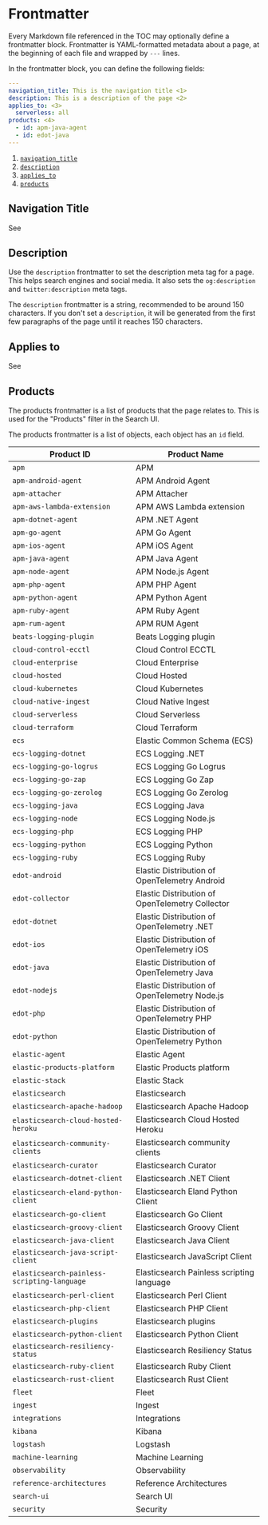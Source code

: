 # Frontmatter

Every Markdown file referenced in the TOC may optionally define a frontmatter block.
Frontmatter is YAML-formatted metadata about a page, at the beginning of each file
and wrapped by `---` lines.

In the frontmatter block, you can define the following fields:

```yaml
---
navigation_title: This is the navigation title <1>
description: This is a description of the page <2>
applies_to: <3>
  serverless: all
products: <4>
  - id: apm-java-agent
  - id: edot-java
---
```

1. [`navigation_title`](#navigation-title)
2. [`description`](#description)
3. [`applies_to`](#applies-to)
4. [`products`](#products)

## Navigation Title

See [](./titles.md)

## Description

Use the `description` frontmatter to set the description meta tag for a page.
This helps search engines and social media.
It also sets the `og:description` and `twitter:description` meta tags.

The `description` frontmatter is a string, recommended to be around 150 characters. If you don't set a `description`,
it will be generated from the first few paragraphs of the page until it reaches 150 characters.

## Applies to

See [](./applies.md)

## Products

The products frontmatter is a list of products that the page relates to.
This is used for the "Products" filter in the Search UI.

The products frontmatter is a list of objects, each object has an `id` field.

| Product ID                                  | Product Name                                  |
|---------------------------------------------|-----------------------------------------------|
| `apm`                                       | APM                                           |
| `apm-android-agent`                         | APM Android Agent                             |
| `apm-attacher`                              | APM Attacher                                  |
| `apm-aws-lambda-extension`                  | APM AWS Lambda extension                      |
| `apm-dotnet-agent`                          | APM .NET Agent                                |
| `apm-go-agent`                              | APM Go Agent                                  |
| `apm-ios-agent`                             | APM iOS Agent                                 |
| `apm-java-agent`                            | APM Java Agent                                |
| `apm-node-agent`                            | APM Node.js Agent                             |
| `apm-php-agent`                             | APM PHP Agent                                 |
| `apm-python-agent`                          | APM Python Agent                              |
| `apm-ruby-agent`                            | APM Ruby Agent                                |
| `apm-rum-agent`                             | APM RUM Agent                                 |
| `beats-logging-plugin`                      | Beats Logging plugin                          |
| `cloud-control-ecctl`                       | Cloud Control ECCTL                           |
| `cloud-enterprise`                          | Cloud Enterprise                              |
| `cloud-hosted`                              | Cloud Hosted                                  |
| `cloud-kubernetes`                          | Cloud Kubernetes                              |
| `cloud-native-ingest`                       | Cloud Native Ingest                           |
| `cloud-serverless`                          | Cloud Serverless                              |
| `cloud-terraform`                           | Cloud Terraform                               |
| `ecs`                                       | Elastic Common Schema (ECS)                   |
| `ecs-logging-dotnet`                        | ECS Logging .NET                              |
| `ecs-logging-go-logrus`                     | ECS Logging Go Logrus                         |
| `ecs-logging-go-zap`                        | ECS Logging Go Zap                            |
| `ecs-logging-go-zerolog`                    | ECS Logging Go Zerolog                        |
| `ecs-logging-java`                          | ECS Logging Java                              |
| `ecs-logging-node`                          | ECS Logging Node.js                           |
| `ecs-logging-php`                           | ECS Logging PHP                               |
| `ecs-logging-python`                        | ECS Logging Python                            |
| `ecs-logging-ruby`                          | ECS Logging Ruby                              |
| `edot-android`                              | Elastic Distribution of OpenTelemetry Android |
| `edot-collector`                            | Elastic Distribution of OpenTelemetry Collector |
| `edot-dotnet`                               | Elastic Distribution of OpenTelemetry .NET     |
| `edot-ios`                                  | Elastic Distribution of OpenTelemetry iOS     |
| `edot-java`                                 | Elastic Distribution of OpenTelemetry Java     |
| `edot-nodejs`                               | Elastic Distribution of OpenTelemetry Node.js   |
| `edot-php`                                  | Elastic Distribution of OpenTelemetry PHP     |
| `edot-python`                               | Elastic Distribution of OpenTelemetry Python   |
| `elastic-agent`                             | Elastic Agent                                 |
| `elastic-products-platform`                 | Elastic Products platform                     |
| `elastic-stack`                             | Elastic Stack                                 |
| `elasticsearch`                             | Elasticsearch                                 |
| `elasticsearch-apache-hadoop`               | Elasticsearch Apache Hadoop                   |
| `elasticsearch-cloud-hosted-heroku`         | Elasticsearch Cloud Hosted Heroku             |
| `elasticsearch-community-clients`           | Elasticsearch community clients               |
| `elasticsearch-curator`                     | Elasticsearch Curator                         |
| `elasticsearch-dotnet-client`               | Elasticsearch .NET Client                     |
| `elasticsearch-eland-python-client`         | Elasticsearch Eland Python Client             |
| `elasticsearch-go-client`                   | Elasticsearch Go Client                       |
| `elasticsearch-groovy-client`               | Elasticsearch Groovy Client                   |
| `elasticsearch-java-client`                 | Elasticsearch Java Client                     |
| `elasticsearch-java-script-client`          | Elasticsearch JavaScript Client               |
| `elasticsearch-painless-scripting-language` | Elasticsearch Painless scripting language     |
| `elasticsearch-perl-client`                 | Elasticsearch Perl Client                     |
| `elasticsearch-php-client`                  | Elasticsearch PHP Client                      |
| `elasticsearch-plugins`                     | Elasticsearch plugins                         |
| `elasticsearch-python-client`               | Elasticsearch Python Client                   |
| `elasticsearch-resiliency-status`           | Elasticsearch Resiliency Status               |
| `elasticsearch-ruby-client`                 | Elasticsearch Ruby Client                     |
| `elasticsearch-rust-client`                 | Elasticsearch Rust Client                     |
| `fleet`                                     | Fleet                                         |
| `ingest`                                    | Ingest                                        |
| `integrations`                              | Integrations                                  |
| `kibana`                                    | Kibana                                        |
| `logstash`                                  | Logstash                                      |
| `machine-learning`                          | Machine Learning                              |
| `observability`                             | Observability                                 |
| `reference-architectures`                   | Reference Architectures                       |
| `search-ui`                                 | Search UI                                     |
| `security`                                  | Security                                      |
